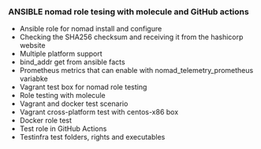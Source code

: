 ### **ANSIBLE nomad role tesing with molecule and GitHub actions**


* Ansible role for nomad install and configure
* Checking the SHA256 checksum and receiving it from the hashicorp website 
*  Multiple platform support
*  bind_addr get from ansible facts
*  Prometheus metrics that can enable with nomad_telemetry_prometheus variabke
*  Vagrant test box for nomad role testing 
*  Role testing with molecule
*  Vagrant and docker test scenario
*  Vagrant cross-platform test with centos-x86 box
*  Docker role test
*  Test role in GitHub Actions
*  Testinfra test folders, rights and executables